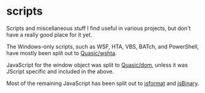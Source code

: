 # scripts
Scripts and miscellaneous stuff I find useful in various projects, but don't have a really good place for it yet.

The Windows-only scripts, such as WSF, HTA, VBS, BATch, and PowerShell, have mostly been split out to [Quasic/wshta](https://github.com/Quasic/wshta).

JavaScript for the window object was split to [Quasic/dom](//github.com/Quasic/dom), unless it was JScript specific and included in the above.

Most of the remaining JavaScript has been split out to [jsformat](https://github.com/Quasic/jsformat) and [jsBinary](//github.com/Quasic/jsBinary).
